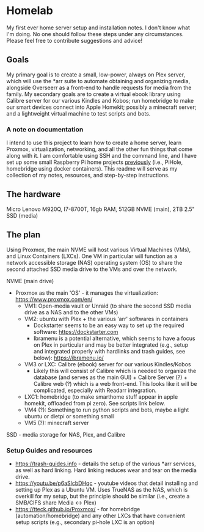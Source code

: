 # Homelab
My first ever home server setup and installation notes. I don't know what I'm doing. No one should follow these steps under any circumstances. Please feel free to contribute suggestions and advice!

## Goals

My primary goal is to create a small, low-power, always on Plex server, which will use the *arr suite to automate obtaining and organizing media, alongside Overseerr as a front-end to handle requests for media from the family. My secondary goals are to create a virtual ebook library using Calibre server for our various Kindles and Kobos; run homebridge to make our smart devices connect into Apple Homekit; possibly a minecraft server; and a lightweight virtual machine to test scripts and bots.

### A note on documentation

I intend to use this project to learn how to create a home server, learn Proxmox, virtualization, networking, and all the other fun things that come along with it. I am comfortable using SSH and the command line, and I have set up some small Raspberry Pi home projects [previously](https://github.com/mgrimace/PiHole-Wireguard-and-Homebridge-on-Raspberry-Pi-Zero-2) (i.e., PiHole, homebridge using docker containers). This readme will serve as my collection of my notes, resources, and step-by-step instructions. 

## The hardware

Micro Lenovo M920Q, I7-8700T, 16gb RAM, 512GB NVME (main), 2TB 2.5" SSD (media)

## The plan

Using Proxmox, the main NVME will host various Virtual Machines (VMs), and Linux Containers (LXCs). One VM in particular will function as a network accessible storage (NAS) operating system (OS) to share the second attached SSD media drive to the VMs and over the network. 

NVME  (main drive)

- Proxmox as the main 'OS' - it manages the virtualization: https://www.proxmox.com/en/
  - VM1: Open-media vault or Unraid (to share the second SSD media drive as a NAS and to the other VMs) 
  - VM2: ubuntu with Plex + the various 'arr' softwares in containers
    - Dockstarter seems to be an easy way to set up the required software: https://dockstarter.com
    - Ibramenu is a potential alternative, which seems to have a focus on Plex in particular and may be better integrated (e.g., setup and integrated properly with hardlinks and trash guides, see below): https://ibramenu.io/
  - VM3 or LXC: Calibre (ebook) server for our various Kindles/Kobos 
    - Likely this will consist of Calibre which is needed to organize the database (and serves as the main GUI) + Calibre Server (?) + Calibre web (?) which is a web front-end. This looks like it will be complicated, especially with Readarr integration.
  - LXC1: homebridge (to make smarthome stuff appear in apple homekit, offloaded from pi zero). See scripts link below.
  - VM4 (?): Something to run python scripts and bots, maybe a light ubuntu or dietpi or something small 
  - VM5 (?): minecraft server  

SSD - media storage for NAS, Plex, and Calibre 

### Setup Guides and resources

- https://trash-guides.info - details the setup of the various *arr services, as well as hard linking. Hard linking reduces wear and tear on the media drive. 
- https://youtu.be/p6aSlcbDHqc - youtube videos that detail installing and setting up Plex as a Ubuntu VM. Uses TrueNAS as the NAS, which is overkill for my setup, but the principle should be similar (i.e., create a SMB/CIFS share Media <-> Plex)
- https://tteck.github.io/Proxmox/ - for homebridge (automation/homebridge) and any other LXCs that have convenient setup scripts (e.g., secondary pi-hole LXC is an option)





